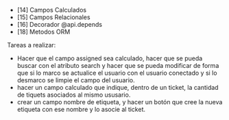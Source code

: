 - [14] Campos Calculados
- [15] Campos Relacionales
- [16] Decorador @api.depends
- [18] Metodos ORM

Tareas a realizar:
- Hacer que el campo assigned sea calculado, hacer que se pueda buscar con el atributo search y hacer que se pueda modificar de forma que si lo marco se actualice el usuario con el usuario conectado y si lo desmarco se limpie el campo del usuario.
- hacer un campo calculado que indique, dentro de un ticket, la cantidad de tiquets asociados al mismo ususario.
- crear un campo nombre de etiqueta, y hacer un botón que cree la nueva etiqueta con ese nombre y lo asocie al ticket.
